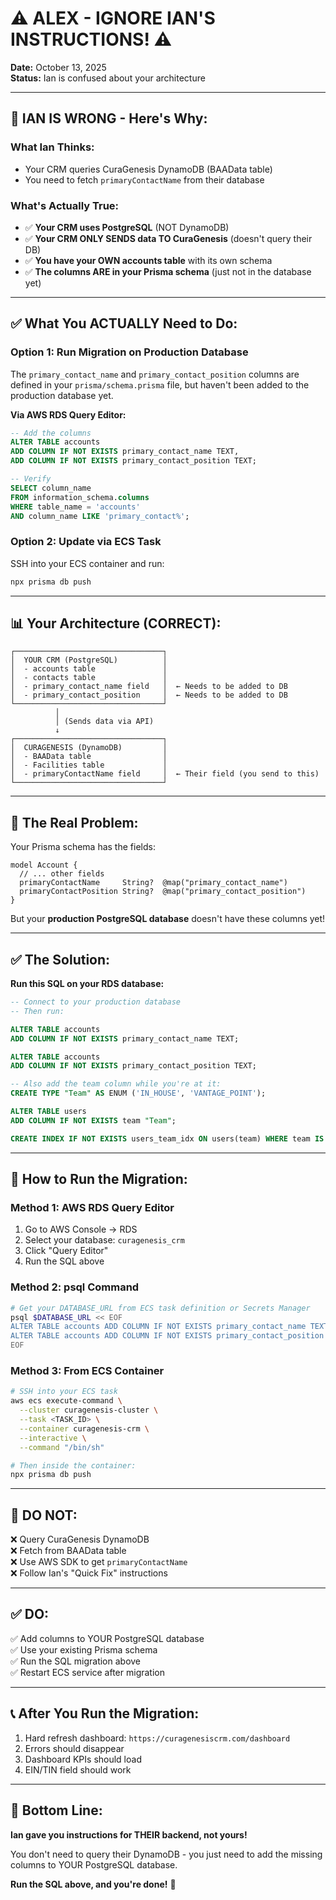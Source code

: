 # ⚠️ ALEX - IGNORE IAN'S INSTRUCTIONS! ⚠️

**Date:** October 13, 2025  
**Status:** Ian is confused about your architecture

---

## 🚨 **IAN IS WRONG - Here's Why:**

### **What Ian Thinks:**
- Your CRM queries CuraGenesis DynamoDB (BAAData table)
- You need to fetch `primaryContactName` from their database

### **What's Actually True:**
- ✅ **Your CRM uses PostgreSQL** (NOT DynamoDB)
- ✅ **Your CRM ONLY SENDS data TO CuraGenesis** (doesn't query their DB)
- ✅ **You have your OWN accounts table** with its own schema
- ✅ **The columns ARE in your Prisma schema** (just not in the database yet)

---

## ✅ **What You ACTUALLY Need to Do:**

### **Option 1: Run Migration on Production Database**

The `primary_contact_name` and `primary_contact_position` columns are defined in your `prisma/schema.prisma` file, but haven't been added to the production database yet.

**Via AWS RDS Query Editor:**
```sql
-- Add the columns
ALTER TABLE accounts 
ADD COLUMN IF NOT EXISTS primary_contact_name TEXT,
ADD COLUMN IF NOT EXISTS primary_contact_position TEXT;

-- Verify
SELECT column_name 
FROM information_schema.columns 
WHERE table_name = 'accounts' 
AND column_name LIKE 'primary_contact%';
```

### **Option 2: Update via ECS Task**

SSH into your ECS container and run:
```bash
npx prisma db push
```

---

## 📊 **Your Architecture (CORRECT):**

```
┌─────────────────────────────────┐
│  YOUR CRM (PostgreSQL)          │
│  - accounts table               │
│  - contacts table               │
│  - primary_contact_name field   │  ← Needs to be added to DB
│  - primary_contact_position     │  ← Needs to be added to DB
└─────────────────────────────────┘
          │
          │ (Sends data via API)
          ↓
┌─────────────────────────────────┐
│  CURAGENESIS (DynamoDB)         │
│  - BAAData table                │
│  - Facilities table             │
│  - primaryContactName field     │  ← Their field (you send to this)
└─────────────────────────────────┘
```

---

## 🎯 **The Real Problem:**

Your Prisma schema has the fields:
```prisma
model Account {
  // ... other fields
  primaryContactName     String?  @map("primary_contact_name")
  primaryContactPosition String?  @map("primary_contact_position")
}
```

But your **production PostgreSQL database** doesn't have these columns yet!

---

## ✅ **The Solution:**

**Run this SQL on your RDS database:**

```sql
-- Connect to your production database
-- Then run:

ALTER TABLE accounts 
ADD COLUMN IF NOT EXISTS primary_contact_name TEXT;

ALTER TABLE accounts 
ADD COLUMN IF NOT EXISTS primary_contact_position TEXT;

-- Also add the team column while you're at it:
CREATE TYPE "Team" AS ENUM ('IN_HOUSE', 'VANTAGE_POINT');

ALTER TABLE users 
ADD COLUMN IF NOT EXISTS team "Team";

CREATE INDEX IF NOT EXISTS users_team_idx ON users(team) WHERE team IS NOT NULL;
```

---

## 🔧 **How to Run the Migration:**

### **Method 1: AWS RDS Query Editor**
1. Go to AWS Console → RDS
2. Select your database: `curagenesis_crm`
3. Click "Query Editor"
4. Run the SQL above

### **Method 2: psql Command**
```bash
# Get your DATABASE_URL from ECS task definition or Secrets Manager
psql $DATABASE_URL << EOF
ALTER TABLE accounts ADD COLUMN IF NOT EXISTS primary_contact_name TEXT;
ALTER TABLE accounts ADD COLUMN IF NOT EXISTS primary_contact_position TEXT;
EOF
```

### **Method 3: From ECS Container**
```bash
# SSH into your ECS task
aws ecs execute-command \
  --cluster curagenesis-cluster \
  --task <TASK_ID> \
  --container curagenesis-crm \
  --interactive \
  --command "/bin/sh"

# Then inside the container:
npx prisma db push
```

---

## 🚫 **DO NOT:**

❌ Query CuraGenesis DynamoDB  
❌ Fetch from BAAData table  
❌ Use AWS SDK to get `primaryContactName`  
❌ Follow Ian's "Quick Fix" instructions

---

## ✅ **DO:**

✅ Add columns to YOUR PostgreSQL database  
✅ Use your existing Prisma schema  
✅ Run the SQL migration above  
✅ Restart ECS service after migration

---

## 📞 **After You Run the Migration:**

1. Hard refresh dashboard: `https://curagenesiscrm.com/dashboard`
2. Errors should disappear
3. Dashboard KPIs should load
4. EIN/TIN field should work

---

## 🎯 **Bottom Line:**

**Ian gave you instructions for THEIR backend, not yours!**

You don't need to query their DynamoDB - you just need to add the missing columns to YOUR PostgreSQL database.

**Run the SQL above, and you're done!** 🚀

